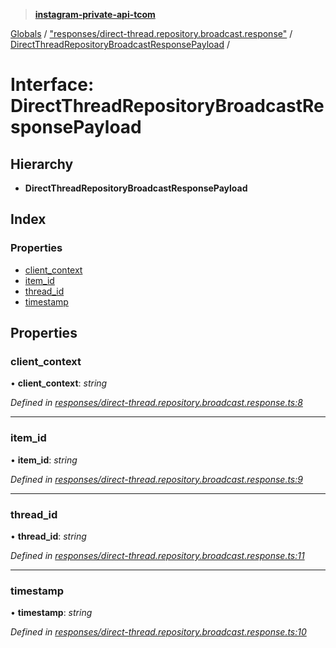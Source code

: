 > **[instagram-private-api-tcom](../README.md)**

[Globals](../README.md) / ["responses/direct-thread.repository.broadcast.response"](../modules/_responses_direct_thread_repository_broadcast_response_.md) / [DirectThreadRepositoryBroadcastResponsePayload](_responses_direct_thread_repository_broadcast_response_.directthreadrepositorybroadcastresponsepayload.md) /

# Interface: DirectThreadRepositoryBroadcastResponsePayload

## Hierarchy

* **DirectThreadRepositoryBroadcastResponsePayload**

## Index

### Properties

* [client_context](_responses_direct_thread_repository_broadcast_response_.directthreadrepositorybroadcastresponsepayload.md#client_context)
* [item_id](_responses_direct_thread_repository_broadcast_response_.directthreadrepositorybroadcastresponsepayload.md#item_id)
* [thread_id](_responses_direct_thread_repository_broadcast_response_.directthreadrepositorybroadcastresponsepayload.md#thread_id)
* [timestamp](_responses_direct_thread_repository_broadcast_response_.directthreadrepositorybroadcastresponsepayload.md#timestamp)

## Properties

###  client_context

• **client_context**: *string*

*Defined in [responses/direct-thread.repository.broadcast.response.ts:8](https://github.com/cuonglnhust/instagram-private-api-tcom/blob/3e16058/src/responses/direct-thread.repository.broadcast.response.ts#L8)*

___

###  item_id

• **item_id**: *string*

*Defined in [responses/direct-thread.repository.broadcast.response.ts:9](https://github.com/cuonglnhust/instagram-private-api-tcom/blob/3e16058/src/responses/direct-thread.repository.broadcast.response.ts#L9)*

___

###  thread_id

• **thread_id**: *string*

*Defined in [responses/direct-thread.repository.broadcast.response.ts:11](https://github.com/cuonglnhust/instagram-private-api-tcom/blob/3e16058/src/responses/direct-thread.repository.broadcast.response.ts#L11)*

___

###  timestamp

• **timestamp**: *string*

*Defined in [responses/direct-thread.repository.broadcast.response.ts:10](https://github.com/cuonglnhust/instagram-private-api-tcom/blob/3e16058/src/responses/direct-thread.repository.broadcast.response.ts#L10)*